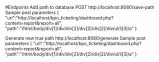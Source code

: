 #Endpoints
Add path to database
POST http://localhost:8080/save-path
Sample post parameters
{
"url":"http://localhost/bpo_ticketing/dashboard.php?content=report&report=all",
"path":"/html/body/div[1]/div/div[2]/div[2]/div[2]/div/ul/li[3]/a"
}

Generate new true path
http://localhost:8080/generate
Sample post parameters
{
"url":"http://localhost/bpo_ticketing/dashboard.php?content=report&report=all",
"path":"/html/body/div[1]/div/div[2]/div[2]/div[2]/div/ul/li[3]/a"
}
